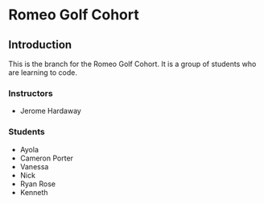 # Romeo Golf Cohort

## Introduction

This is the branch for the Romeo Golf Cohort. It is a group of students who are learning to code.

### Instructors

- Jerome Hardaway

### Students

- Ayola
- Cameron Porter
- Vanessa
- Nick
- Ryan Rose
- Kenneth